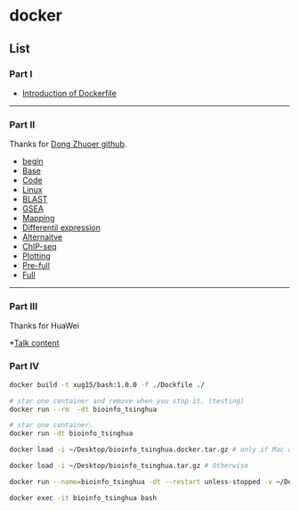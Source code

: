# docker

## List

### Part I
* [Introduction of Dockerfile](dockerfile/1_introduction.md)
---------

### Part II
Thanks for [Dong Zhuoer github](https://github.com/dongzhuoer/lulab-teaching-docker).
* [begin](dockerfile/aa_begin.md)
* [Base](dockerfile/a_base.md)
* [Code](dockerfile/c_code.md)
* [Linux](dockerfile/l_linux.md)
* [BLAST](dockerfile/f_blast.md)
* [GSEA](dockerfile/g_gsea.md)
* [Mapping](dockerfile/h_mapping.md)
* [Differentil expression](dockerfile/i_diff.md)
* [Alternaitve](dockerfile/d_alter.md)
* [ChIP-seq](dockerfile/e_chip.md)
* [Plotting](dockerfile/j_plot.md)
* [Pre-full](dockerfile/m_Pre-full.md)
* [Full](dockerfile/b_full.md)

--------
### Part III
Thanks for HuaWei

*[Talk content](dockerfile/2-talk.md)

### Part IV

```sh
docker build -t xug15/bash:1.0.0 -f ./Dockfile ./

# star one container and remove when you stop it. (testing)
docker run --rm  -dt bioinfo_tsinghua

# star one container. 
docker run -dt bioinfo_tsinghua

docker load -i ~/Desktop/bioinfo_tsinghua.docker.tar.gz # only if Mac or Windows 10 Pro

docker load -i ~/Desktop/bioinfo_tsinghua.tar.gz # Otherwise

docker run --name=bioinfo_tsinghua -dt --restart unless-stopped -v ~/Desktop/bioinfo_tsinghua_share:/home/test/share bioinfo_tsinghua # run

docker exec -it bioinfo_tsinghua bash
```
